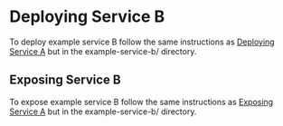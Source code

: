 
# Deploying Service B

To deploy example service B follow the same instructions as [Deploying Service A](#deploying-service-a) but in the example-service-b/ directory. 

## Exposing Service B

To expose example service B follow the same instructions as [Exposing Service A](#exposing-service-a) but in the example-service-b/ directory. 